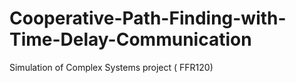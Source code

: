 # Cooperative-Path-Finding-with-Time-Delay-Communication
Simulation of Complex Systems project ( FFR120)
